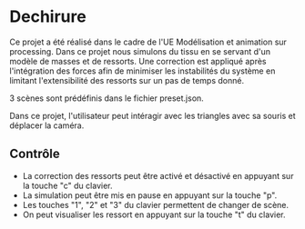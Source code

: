 # Dechirure
Ce projet a été réalisé dans le cadre de l'UE Modélisation et animation sur processing.
Dans ce projet nous simulons du tissu en se servant d'un modèle de masses et de ressorts. 
Une correction est appliqué après l'intégration des forces afin de minimiser les instabilités du système en limitant l'extensibilité des ressorts sur un pas de temps donné.

3 scènes sont prédéfinis dans le fichier preset.json.

Dans ce projet, l'utilisateur peut intéragir avec les triangles avec sa souris et déplacer la caméra.

## Contrôle
- La correction des ressorts peut être activé et désactivé en appuyant sur la touche "c" du clavier.
- La simulation peut être mis en pause en appuyant sur la touche "p".
- Les touches "1", "2" et "3" du clavier permettent de changer de scène.
- On peut visualiser les ressort en appuyant sur la touche "t" du clavier.

